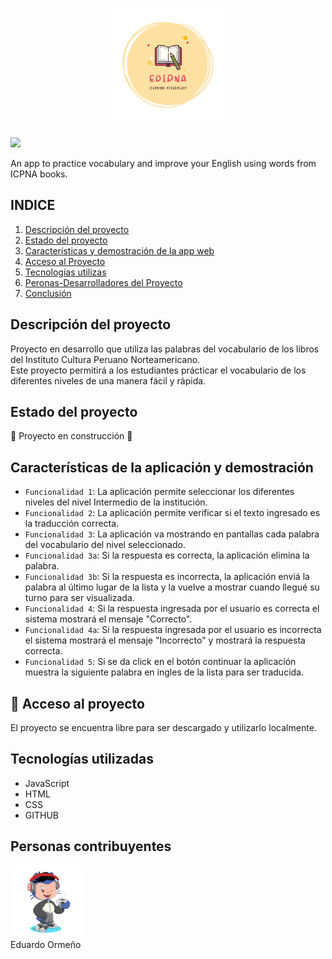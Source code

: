 
<h1 align="center"> <img src="./images/LOGOS.png" width=180px height=180px>
</h1>
 <p align="left">
   <img src="https://img.shields.io/badge/STATUS-EN%20DESAROLLO-green??style=for-the-badge&logo=appveyor">
</p>
<p>An app to practice vocabulary and improve your English using words from ICPNA books.</p>

## INDICE

1. [Descripción del proyecto](#id1)<br>
2. [Estado del proyecto](#id2)<br>
3. [Características y demostración de la app web](#id3)<br>
4. [Acceso al Proyecto](#id4)<br>
5. [Tecnologías utilizas](#id5)<br>
6. [Peronas-Desarrolladores del Proyecto]("#id6)<br>
7. [Conclusión](#id7)

## Descripción del proyecto<a name="id1"></a>
Proyecto en desarrollo que utiliza las palabras del vocabulario de los libros del Instituto Cultura Peruano Norteamericano. <br>
Este proyecto permitirá a los estudiantes prácticar el vocabulario de los diferentes niveles de una manera fácil y rápida.

## Estado del proyecto<a name="id2"></a>
:construction: Proyecto en construcción :construction:

## Características de la aplicación y demostración<a name="id3"></a>
- `Funcionalidad 1`: La aplicación permite seleccionar los diferentes niveles del nivel Intermedio de la institución.
- `Funcionalidad 2`: La aplicación permite verificar si el texto ingresado es la traducción correcta.
- `Funcionalidad 3`: La aplicación va mostrando en pantallas cada palabra del vocabulario del nivel seleccionado.
- `Funcionalidad 3a`: Si la respuesta es correcta, la aplicación elimina la palabra.
- `Funcionalidad 3b`: Si la respuesta es incorrecta, la aplicación enviá la palabra al último lugar de la lista y la vuelve a mostrar cuando llegué su turno para ser visualizada.
- `Funcionalidad 4`: Si la respuesta ingresada por el usuario es correcta el sistema mostrará el mensaje "Correcto".
- `Funcionalidad 4a`: Si la respuesta ingresada por el usuario es incorrecta el sistema mostrará el mensaje "Incorrecto" y mostrará la respuesta correcta.
- `Funcionalidad 5`: Si se da click en el botón continuar la aplicación muestra la siguiente palabra en ingles de la lista para ser traducida.

## 📁 Acceso al proyecto <a name="id4"></a>
El proyecto se encuentra libre para ser descargado y utilizarlo localmente.

## Tecnologías utilizadas
<ul>
<li>JavaScript</li>
<li>HTML</li>
<li>CSS</li>
<li>GITHUB</li>
</ul>

## Personas contribuyentes

<img width=115 height="115" src="./images/My-octocat.png"></img><br>
Eduardo Ormeño 